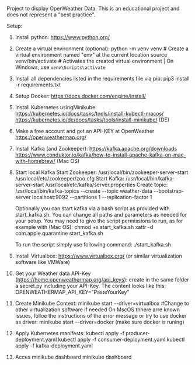 Project to display OpenWeather Data. This is an educational project and does not represent a "best practice".

Setup:

1. Install python:
     https://www.python.org/

2. Create a virtual environment (optional):
     python -m venv venv      # Create a virtual environment named "env" at the current location
     source venv/bin/activate  # Activates the created virtual environment | On Windows, use `venv\Scripts\activate`

3. Install all dependencies listed in the requirements file via pip:
     pip3 install -r requirements.txt

4. Setup Docker:
     https://docs.docker.com/engine/install/
   
5. Install Kubernetes usingMinikube:
     https://kubernetes.io/docs/tasks/tools/install-kubectl-macos/
     https://kubernetes.io/de/docs/tasks/tools/install-minikube/ (DE)

6. Make a free account and get an API-KEY at OpenWeather
     https://openweathermap.org/

7. Install Kafka (and Zookeeper):
   https://kafka.apache.org/downloads
   https://www.conduktor.io/kafka/how-to-install-apache-kafka-on-mac-with-homebrew/ (Mac OS)
   
8. Start local Kafka
   Start Zookeeper: /usr/local/bin/zookeeper-server-start /usr/local/etc/zookeeper/zoo.cfg
   Start Kafka: /usr/local/bin/kafka-server-start /usr/local/etc/kafka/server.properties
   Create topic: /zsr/local/bin/kafka-topics --create --topic weather-data --bootstrap-server localhost:9092 --partitions 1 --replication-factor 1

   Optionally you can start kafka via a bash script as provided with start_kafka.sh. You can change all paths and parameters as needed for your setup.
   You may need to give the script permissions to run, as for example with (Mac OS):
   chmod +x start_kafka.sh
   xattr -d com.apple.quarantine start_kafka.sh

   To run the script simply use following command:
   ./start_kafka.sh   

9. Install Virtualbox: https://www.virtualbox.org/ (or similar virtualization software like VMWare)

10. Get your Weather data API-Key (https://home.openweathermap.org/api_keys):
   create in the same folder a secret.py including your API-Key. The content looks like this: OPENWEATHERMAP_API_KEY="PasteYourKey"

11. Create Minikube Context:
    minikube start --driver=virtualbox #Change to other virtualization software if needed
    On MscOS thhere arre known issues, folloe the instructions of the error message or try to use docker as driver:
    minikube start --driver=docker (make sure docker is runing)

12. Apply Kubernetes manifests:
    kubectl apply -f producer-deployment.yaml
    kubectl apply -f consumer-deployment.yaml
    kubectl apply -f kafka-deployment.yaml

13. Acces minikube dashboard
    minikube dashboard

